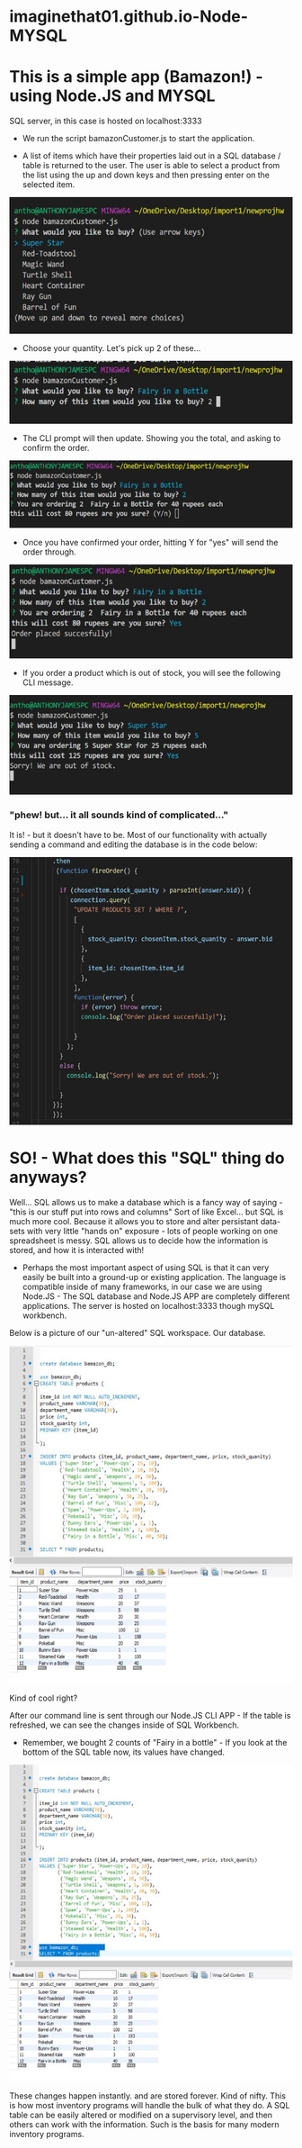# imaginethat01.github.io-Node-MYSQL

<h1>This is a simple app (Bamazon!) - using Node.JS and MYSQL</h1>

SQL server, in this case is hosted on localhost:3333


 - We run the script bamazonCustomer.js to start the application. 

- A list of items which have their properties laid out in a SQL database / table is returned to the user. 
  The user is able to select a product from the list using the up and down keys and then pressing enter on the selected item.

<img src="projectphotos/firstscreen.jpg"> 


- Choose your quantity. Let's pick up 2 of these...

<img src="projectphotos/secondscreen.jpg">
<br>



- The CLI prompt will then update. Showing you the total, and asking to confirm the order.

<img src="projectphotos/thirdscreen.jpg">

- Once you have confirmed your order, hitting Y for "yes" will send the order through.

<img src="projectphotos/finalscreen.jpg">

- If you order a product which is out of stock, you will see the following CLI message.

<img src="projectphotos/oos.jpg">
<br>

<h3>"phew! but... it all sounds kind of complicated..."</h3>

It is! - but it doesn't have to be. Most of our functionality with actually sending a command and editing the database is in the code below: 

<img src="projectphotos/codeex.jpg">


<h1>SO! - What does this "SQL" thing do anyways?</h1> 

Well... SQL allows us to make a database which is a fancy way of saying - "this is our stuff put into rows and columns" 
Sort of like Excel... but SQL is much more cool. Because it allows you to store and alter persistant data-sets with very little
"hands on" exposure - lots of people working on one spreadsheet is messy. SQL allows us to decide how the information is stored, and how
it is interacted with! 

- Perhaps the most important aspect of using SQL is that it can very easily be built into a ground-up or existing application. The language is compatible inside of many frameworks, in our case we are using Node.JS - The SQL database and Node.JS APP are completely different applications. The server is hosted on localhost:3333 though mySQL workbench.  

Below is a picture of our "un-altered" SQL workspace. Our database.

<img src="projectphotos/sqlscreen.jpg">

Kind of cool right? 

After our command line is sent through our Node.JS CLI APP - If the table is refreshed, we can see the changes inside of SQL Workbench.
- Remember, we bought 2 counts of "Fairy in a bottle" - If you look at the bottom of the SQL table now, its values have changed. 



<img src="projectphotos/sqlconfirm.jpg">



These changes happen instantly. and are stored forever. Kind of nifty. This is how most inventory programs will handle the bulk of what they do. A SQL table can be easily altered or modified on a supervisory level, and then others can work with the information. Such is the basis for many modern inventory programs. 






